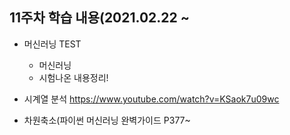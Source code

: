 ## 11주차 학습 내용(2021.02.22 ~ 

- 머신러닝 TEST
  - 머신러닝
  - 시험나온 내용정리!
  
- 시계열 분석
  https://www.youtube.com/watch?v=KSaok7u09wc

- 차원축소(파이썬 머신러닝 완벽가이드 P377~
